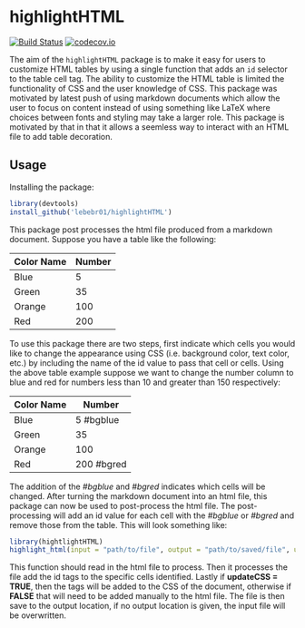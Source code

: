 # highlightHTML

[![Build Status](https://travis-ci.org/lebebr01/highlightHTML.svg?branch=master)](https://travis-ci.org/lebebr01/highlightHTML)
[![codecov.io](https://codecov.io/github/lebebr01/highlightHTML/coverage.svg?branch=master)](https://codecov.io/github/lebebr01/highlightHTML?branch=master)

The aim of the `highlightHTML` package is to make it easy for users to customize HTML tables by using a single function that adds an `id` selector to the table cell tag.  The ability to customize the HTML table is limited the functionality of CSS and the user knowledge of CSS.   This package was motivated by latest push of using markdown documents which allow the user to focus on content instead of using something like LaTeX where choices between fonts and styling may take a larger role.  This package is motivated by that in that it allows a seemless way to interact with an HTML file to add table decoration.

## Usage 
Installing the package:

```r
library(devtools)
install_github('lebebr01/highlightHTML')
```

This package post processes the html file produced from a markdown document.  Suppose you have a table like the following:

Color Name | Number
----------- | ------------
Blue | 5
Green | 35
Orange | 100
Red | 200

To use this package there are two steps, first indicate which cells you would like to change the appearance using CSS (i.e. background color, text color, etc.) by including the name of the id value to pass that cell or cells.  Using the above table example suppose we want to change the number column to blue and red for numbers less than 10 and greater than 150 respectively:

Color Name | Number
----------- | ------------
Blue | 5 #bgblue
Green | 35
Orange | 100
Red | 200 #bgred

The addition of the *#bgblue* and *#bgred* indicates which cells will be changed.  After turning the markdown document into an html file, this package can now be used to post-process the html file.  The post-processing will add an id value for each cell with the *#bgblue* or *#bgred* and remove those from the table.  This will look something like:


```r
library(hightlightHTML)
highlight_html(input = "path/to/file", output = "path/to/saved/file", updateCSS = TRUE, tags = c("Vector of CSS code here"))
```

This function should read in the html file to process.  Then it processes the file add the id tags to the specific cells identified.  Lastly if **updateCSS = TRUE**, then the tags will be added to the CSS of the document, otherwise if **FALSE** that will need to be added manually to the html file.  The file is then save to the output location, if no output location is given, the input file will be overwritten.

